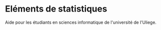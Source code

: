 # Eléments de statistiques
Aide pour les étudiants en sciences informatique de l'université de l'Uliege.
